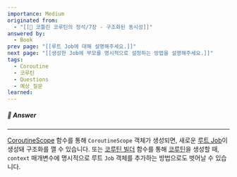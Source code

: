 ```yaml
---
importance: Medium
originated from:
  - "[[📘 코틀린 코루틴의 정석/7장 - 구조화된 동시성]]"
answered by:
  - Book
prev page: "[[루트 Job에 대해 설명해주세요.]]"
next page: "[[생성한 Job에 부모를 명시적으로 설정하는 방법을 설명해주세요.]]"
tags:
  - Coroutine
  - 코루틴
  - Questions
  - 예상_질문
learned:
---
```

##### 💬 Answer
---
[CoroutineScope](CoroutineScope.md) 함수를 통해 `CoroutineScope` 객체가 생성되면, 새로운 [루트 Job](루트%20Job.md)이 생성돼 구조화를 깰 수 있습니다. 
또는 [코루틴 빌더](코루틴%20빌더.md) 함수를 통해 [코루틴](코루틴.md)을 생성할 때, `context` 매개변수에 명시적으로 루트 `Job` 객체를 추가하는 방법으로도 벗어날 수 있습니다.
